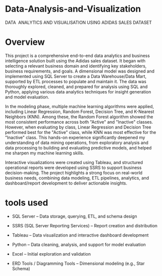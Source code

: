# Data-Analysis-and-Visualization

DATA  ANALYTICS AND VISUALISATION USING ADIDAS SALES DATASET

# Overview

This project is a comprehensive end-to-end data analytics and business intelligence solution built using the Adidas sales dataset. It began with selecting a relevant business domain and identifying key stakeholders, business requirements, and goals. A dimensional model was designed and implemented using SQL Server to create a Data Warehouse/Data Mart, supported by ETL processes to populate and maintain it. The data was thoroughly explored, cleaned, and prepared for analysis using SQL and Python, applying various data analytics techniques for insight generation and model evaluation.

In the modeling phase, multiple machine learning algorithms were applied, including Linear Regression, Random Forest, Decision Tree, and K-Nearest Neighbors (KNN). Among these, the Random Forest algorithm showed the most consistent performance across both "Active" and "Inactive" classes. However, when evaluating by class, Linear Regression and Decision Tree performed best for the "Active" class, while KNN was most effective for the "Inactive" class. This hands-on experience significantly deepened my understanding of data mining operations, from exploratory analysis and data processing to building and evaluating predictive models, and helped me sharpen my machine learning skills.

Interactive visualizations were created using Tableau, and structured operational reports were developed using SSRS to support business decision-making. The project highlights a strong focus on real-world business needs, combining data modeling, ETL pipelines, analytics, and dashboard/report development to deliver actionable insights.

# tools used 

- SQL Server – Data storage, querying, ETL, and schema design

- SSRS (SQL Server Reporting Services) – Report creation and distribution

- Tableau – Data visualization and interactive dashboard development

- Python – Data cleaning, analysis, and support for model evaluation

- Excel – Initial exploration and validation

- ERD Tools / Diagramming Tools – Dimensional modeling (e.g., Star Schema)



